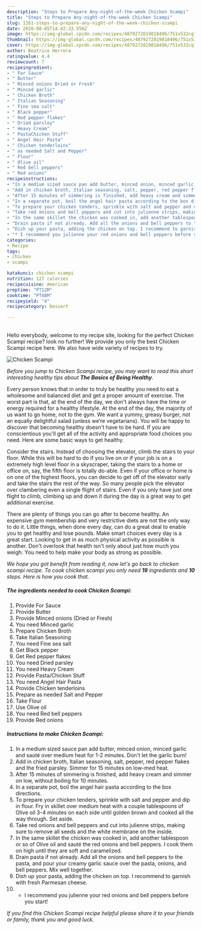 ```yaml
---
description: "Steps to Prepare Any-night-of-the-week Chicken Scampi"
title: "Steps to Prepare Any-night-of-the-week Chicken Scampi"
slug: 1161-steps-to-prepare-any-night-of-the-week-chicken-scampi
date: 2020-08-05T14:42:33.556Z
image: https://img-global.cpcdn.com/recipes/4879272819818496/751x532cq70/chicken-scampi-recipe-main-photo.jpg
thumbnail: https://img-global.cpcdn.com/recipes/4879272819818496/751x532cq70/chicken-scampi-recipe-main-photo.jpg
cover: https://img-global.cpcdn.com/recipes/4879272819818496/751x532cq70/chicken-scampi-recipe-main-photo.jpg
author: Beatrice Herrera
ratingvalue: 4.4
reviewcount: 7
recipeingredient:
- " For Sauce"
- " Butter"
- " Minced onions Dried or Fresh"
- " Minced garlic"
- " Chicken Broth"
- " Italian Seasoning"
- " Fine sea salt"
- " Black pepper"
- " Red pepper flakes"
- " Dried parsley"
- " Heavy Cream"
- " PastaChicken Stuff"
- " Angel Hair Pasta"
- " Chicken tenderloins"
- " as needed Salt and Pepper"
- " Flour"
- " Olive oil"
- " Red bell peppers"
- " Red onions"
recipeinstructions:
- "In a medium sized sauce pan add butter, minced onion, minced garlic and sauté over medium heat for 1-2 minutes. Don&#39;t let the garlic burn!"
- "Add in chicken broth, Italian seasoning, salt, pepper, red pepper flakes and the fried parsley. Simmer for 15 minutes on low-med heat."
- "After 15 minutes of simmering is finished, add heavy cream and simmer on low, without boiling for 10 minutes."
- "In a separate pot, boil the angel hair pasta according to the box directions."
- "To prepare your chicken tenders, sprinkle with salt and pepper and dip in flour. Fry in skillet over medium heat with a couple tablespoons of Olive oil 3-4 minutes on each side until golden brown and cooked all the way through. Set aside."
- "Take red onions and bell peppers and cut into julienne strips, making sure to remove all seeds and the white membrane on the inside."
- "In the same skillet the chicken was cooked in, add another tablespoon or so of Olive oil and sauté the red onions and bell peppers. I cook them on high until they are soft and caramelized."
- "Drain pasta if not already. Add all the onions and bell peppers to the pasta, and pour your creamy garlic sauce over the pasta, onions, and bell peppers. Mix well together."
- "Dish up your pasta, adding the chicken on top. I recommend to garnish with fresh Parmesan cheese."
- "* I recommend you julienne your red onions and bell peppers before you start!"
categories:
- Recipe
tags:
- chicken
- scampi

katakunci: chicken scampi 
nutrition: 127 calories
recipecuisine: American
preptime: "PT12M"
cooktime: "PT48M"
recipeyield: "4"
recipecategory: Dessert

---
```

<br>
Hello everybody, welcome to my recipe site, looking for the perfect Chicken Scampi recipe? look no further! We provide you only the best Chicken Scampi recipe here. We also have wide variety of recipes to try.
<br>


![Chicken Scampi](https://img-global.cpcdn.com/recipes/4879272819818496/751x532cq70/chicken-scampi-recipe-main-photo.jpg)

<i>Before you jump to Chicken Scampi recipe, you may want to read this short interesting healthy tips about <strong>The Basics of Being Healthy</strong>.</i>

Every person knows that in order to truly be healthy you need to eat a wholesome and balanced diet and get a proper amount of exercise. The worst part is that, at the end of the day, we don't always have the time or energy required for a healthy lifestyle. At the end of the day, the majority of us want to go home, not to the gym. We want a yummy, greasy burger, not an equally delightful salad (unless we’re vegetarians). You will be happy to discover that becoming healthy doesn't have to be hard. If you are conscientious you'll get all of the activity and appropriate food choices you need. Here are some basic ways to get healthy.

Consider the stairs. Instead of choosing the elevator, climb the stairs to your floor. While this will be hard to do if you live on or if your job is on a extremely high level floor in a skyscraper, taking the stairs to a home or office on, say, the fifth floor is totally do-able. Even if your office or home is on one of the highest floors, you can decide to get off of the elevator early and take the stairs the rest of the way. So many people pick the elevator over clambering even a single flight of stairs. Even if you only have just one flight to climb, climbing up and down it during the day is a great way to get additional exercise. 

There are plenty of things you can go after to become healthy. An expensive gym membership and very restrictive diets are not the only way to do it. Little things, when done every day, can do a great deal to enable you to get healthy and lose pounds. Make smart choices every day is a great start. Looking to get in as much physical activity as possible is another. Don't overlook that health isn't only about just how much you weigh. You need to help make your body as strong as possible. 


<i>We hope you got benefit from reading it, now let's go back to chicken scampi recipe. To cook chicken scampi you only need <strong>19</strong> ingredients and <strong>10</strong> steps. Here is how you cook that.
</i>

##### The ingredients needed to cook Chicken Scampi:

1. Provide  For Sauce
1. Provide  Butter
1. Provide  Minced onions (Dried or Fresh)
1. You need  Minced garlic
1. Prepare  Chicken Broth
1. Take  Italian Seasoning
1. You need  Fine sea salt
1. Get  Black pepper
1. Get  Red pepper flakes
1. You need  Dried parsley
1. You need  Heavy Cream
1. Provide  Pasta/Chicken Stuff
1. You need  Angel Hair Pasta
1. Provide  Chicken tenderloins
1. Prepare  as needed Salt and Pepper
1. Take  Flour
1. Use  Olive oil
1. You need  Red bell peppers
1. Provide  Red onions


##### Instructions to make Chicken Scampi:

1. In a medium sized sauce pan add butter, minced onion, minced garlic and sauté over medium heat for 1-2 minutes. Don&#39;t let the garlic burn!
1. Add in chicken broth, Italian seasoning, salt, pepper, red pepper flakes and the fried parsley. Simmer for 15 minutes on low-med heat.
1. After 15 minutes of simmering is finished, add heavy cream and simmer on low, without boiling for 10 minutes.
1. In a separate pot, boil the angel hair pasta according to the box directions.
1. To prepare your chicken tenders, sprinkle with salt and pepper and dip in flour. Fry in skillet over medium heat with a couple tablespoons of Olive oil 3-4 minutes on each side until golden brown and cooked all the way through. Set aside.
1. Take red onions and bell peppers and cut into julienne strips, making sure to remove all seeds and the white membrane on the inside.
1. In the same skillet the chicken was cooked in, add another tablespoon or so of Olive oil and sauté the red onions and bell peppers. I cook them on high until they are soft and caramelized.
1. Drain pasta if not already. Add all the onions and bell peppers to the pasta, and pour your creamy garlic sauce over the pasta, onions, and bell peppers. Mix well together.
1. Dish up your pasta, adding the chicken on top. I recommend to garnish with fresh Parmesan cheese.
1. * I recommend you julienne your red onions and bell peppers before you start!


<i>If you find this Chicken Scampi recipe helpful please share it to your friends or family, thank you and good luck.</i>
